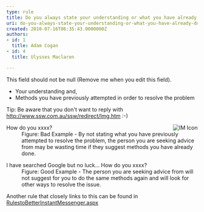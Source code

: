 ```yaml
---
type: rule
title: Do you always state your understanding or what you have already done to investigate a problem?
uri: do-you-always-state-your-understanding-or-what-you-have-already-done-to-investigate-a-problem
created: 2010-07-16T06:35:43.0000000Z
authors:
- id: 1
  title: Adam Cogan
- id: 4
  title: Ulysses Maclaren

---
```




<span class='intro'> This field should not be null (Remove me when you edit this field). </span>


  <ul>
    <li>Your understanding and, </li>
    <li>Methods you have previously attempted in order to resolve the problem </li>
</ul>
<p>Tip&#58; Be aware that you don't want to reply with <a href="http&#58;//www.ssw.com.au/ssw/redirect/lmg.htm">http&#58;//www.ssw.com.au/ssw/redirect/lmg.htm</a> &#58;-)</p>
<img alt="IM Icon" align="right" src="http&#58;//www.ssw.com.au/ssw/Standards/Rules/Images/ImIcon.jpg" />
<dl class="bad">
    <dt>How do you xxxx? </dt>
    <dd>Figure&#58; Bad Example - By not stating what you have previously attempted to resolve the problem, the person you are seeking advice from may be wasting time if they suggest methods you have already done.</dd>
</dl>
<dl class="good">
    <dt>I have searched Google but no luck... How do you xxxx? </dt>
    <dd>Figure&#58; Good Example - The person you are seeking advice from will not suggest for you to do the same methods again and will look for other ways to resolve the issue.</dd>
</dl>
<p>Another rule that closely links to this can be found in <a href="http&#58;//www.ssw.com.au/ssw/standards/rules/RulestoBetterInstantMessenger.aspx#Research">RulestoBetterInstantMessenger.aspx</a></p>



